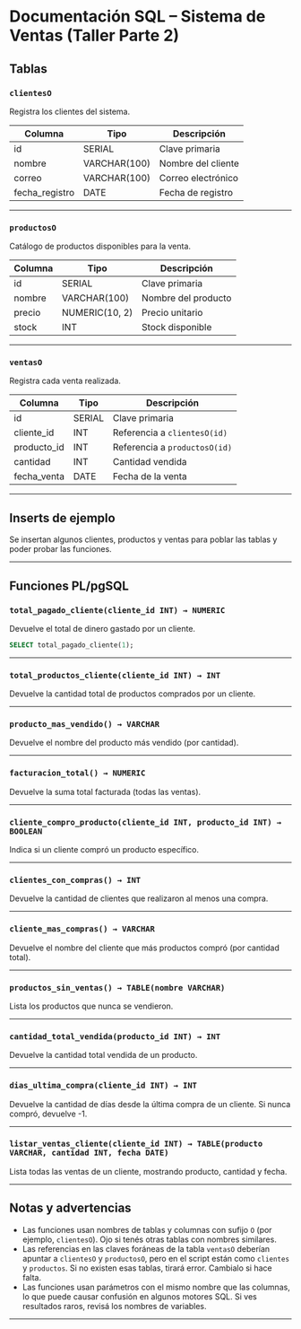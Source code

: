 # Documentación SQL – Sistema de Ventas (Taller Parte 2)

## Tablas

### `clientesO`
Registra los clientes del sistema.

| Columna         | Tipo         | Descripción                  |
|-----------------|--------------|------------------------------|
| id              | SERIAL       | Clave primaria               |
| nombre          | VARCHAR(100) | Nombre del cliente           |
| correo          | VARCHAR(100) | Correo electrónico           |
| fecha_registro  | DATE         | Fecha de registro            |

---

### `productosO`
Catálogo de productos disponibles para la venta.

| Columna         | Tipo           | Descripción                  |
|-----------------|----------------|------------------------------|
| id              | SERIAL         | Clave primaria               |
| nombre          | VARCHAR(100)   | Nombre del producto          |
| precio          | NUMERIC(10, 2) | Precio unitario              |
| stock           | INT            | Stock disponible             |

---

### `ventasO`
Registra cada venta realizada.

| Columna         | Tipo    | Descripción                                  |
|-----------------|---------|----------------------------------------------|
| id              | SERIAL  | Clave primaria                               |
| cliente_id      | INT     | Referencia a `clientesO(id)`                 |
| producto_id     | INT     | Referencia a `productosO(id)`                |
| cantidad        | INT     | Cantidad vendida                             |
| fecha_venta     | DATE    | Fecha de la venta                            |

---

## Inserts de ejemplo

Se insertan algunos clientes, productos y ventas para poblar las tablas y poder probar las funciones.

---

## Funciones PL/pgSQL

### `total_pagado_cliente(cliente_id INT) → NUMERIC`
Devuelve el total de dinero gastado por un cliente.

```sql
SELECT total_pagado_cliente(1);
```

---

### `total_productos_cliente(cliente_id INT) → INT`
Devuelve la cantidad total de productos comprados por un cliente.

---

### `producto_mas_vendido() → VARCHAR`
Devuelve el nombre del producto más vendido (por cantidad).

---

### `facturacion_total() → NUMERIC`
Devuelve la suma total facturada (todas las ventas).

---

### `cliente_compro_producto(cliente_id INT, producto_id INT) → BOOLEAN`
Indica si un cliente compró un producto específico.

---

### `clientes_con_compras() → INT`
Devuelve la cantidad de clientes que realizaron al menos una compra.

---

### `cliente_mas_compras() → VARCHAR`
Devuelve el nombre del cliente que más productos compró (por cantidad total).

---

### `productos_sin_ventas() → TABLE(nombre VARCHAR)`
Lista los productos que nunca se vendieron.

---

### `cantidad_total_vendida(producto_id INT) → INT`
Devuelve la cantidad total vendida de un producto.

---

### `dias_ultima_compra(cliente_id INT) → INT`
Devuelve la cantidad de días desde la última compra de un cliente. Si nunca compró, devuelve -1.

---

### `listar_ventas_cliente(cliente_id INT) → TABLE(producto VARCHAR, cantidad INT, fecha DATE)`
Lista todas las ventas de un cliente, mostrando producto, cantidad y fecha.

---

## Notas y advertencias

- Las funciones usan nombres de tablas y columnas con sufijo `O` (por ejemplo, `clientesO`). Ojo si tenés otras tablas con nombres similares.
- Las referencias en las claves foráneas de la tabla `ventasO` deberían apuntar a `clientesO` y `productosO`, pero en el script están como `clientes` y `productos`. Si no existen esas tablas, tirará error. Cambialo si hace falta.
- Las funciones usan parámetros con el mismo nombre que las columnas, lo que puede causar confusión en algunos motores SQL. Si ves resultados raros, revisá los nombres de variables.

---

